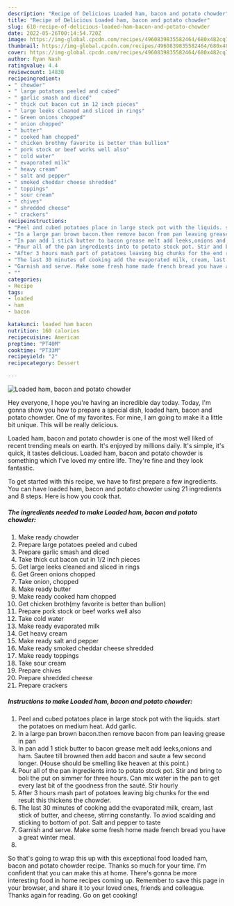 ```yaml
---
description: "Recipe of Delicious Loaded ham, bacon and potato chowder"
title: "Recipe of Delicious Loaded ham, bacon and potato chowder"
slug: 610-recipe-of-delicious-loaded-ham-bacon-and-potato-chowder
date: 2022-05-26T00:14:54.720Z
image: https://img-global.cpcdn.com/recipes/4960839835582464/680x482cq70/loaded-ham-bacon-and-potato-chowder-recipe-main-photo.jpg
thumbnail: https://img-global.cpcdn.com/recipes/4960839835582464/680x482cq70/loaded-ham-bacon-and-potato-chowder-recipe-main-photo.jpg
cover: https://img-global.cpcdn.com/recipes/4960839835582464/680x482cq70/loaded-ham-bacon-and-potato-chowder-recipe-main-photo.jpg
author: Ryan Nash
ratingvalue: 4.4
reviewcount: 14838
recipeingredient:
- " chowder"
- " large potatoes peeled and cubed"
- " garlic smash and diced"
- " thick cut bacon cut in 12 inch pieces"
- " large leeks cleaned and sliced in rings"
- " Green onions chopped"
- " onion chopped"
- " butter"
- " cooked ham chopped"
- " chicken brothmy favorite is better than bullion"
- " pork stock or beef works well also"
- " cold water"
- " evaporated milk"
- " heavy cream"
- " salt and pepper"
- " smoked cheddar cheese shredded"
- " toppings"
- " sour cream"
- " chives"
- " shredded cheese"
- " crackers"
recipeinstructions:
- "Peel and cubed potatoes place in large stock pot with the liquids. start the potatoes on medium heat. Add garlic."
- "In a large pan brown bacon.then remove bacon from pan leaving grease in pan"
- "In pan add 1 stick butter to bacon grease melt add leeks,onions and ham. Sautee till browned then add bacon and saute a few second longer. (House should be smelling like heaven at this point.)"
- "Pour all of the pan ingredients into to potato stock pot. Stir and bring to boli the put on simmer for three hours. Can mix water in the pan to get every last bit of the goodness fron the sauté. Stir hourly"
- "After 3 hours mash part of potatoes leaving big chunks for the end result this thickens the chowder."
- "The last 30 minutes of cooking add the evaporated milk, cream, last stick of butter, and cheese, stirring constantly. To aviod scalding and sticking to bottom of pot. Salt and pepper to taste"
- "Garnish and serve. Make some fresh home made french bread you have a great winter meal."
- ""
categories:
- Recipe
tags:
- loaded
- ham
- bacon

katakunci: loaded ham bacon 
nutrition: 160 calories
recipecuisine: American
preptime: "PT40M"
cooktime: "PT33M"
recipeyield: "2"
recipecategory: Dessert

---
```



![Loaded ham, bacon and potato chowder](https://img-global.cpcdn.com/recipes/4960839835582464/680x482cq70/loaded-ham-bacon-and-potato-chowder-recipe-main-photo.jpg)

Hey everyone, I hope you're having an incredible day today. Today, I'm gonna show you how to prepare a special dish, loaded ham, bacon and potato chowder. One of my favorites. For mine, I am going to make it a little bit unique. This will be really delicious.



Loaded ham, bacon and potato chowder is one of the most well liked of recent trending meals on earth. It's enjoyed by millions daily. It's simple, it's quick, it tastes delicious. Loaded ham, bacon and potato chowder is something which I've loved my entire life. They're fine and they look fantastic.


To get started with this recipe, we have to first prepare a few ingredients. You can have loaded ham, bacon and potato chowder using 21 ingredients and 8 steps. Here is how you cook that.

<!--inarticleads1-->

##### The ingredients needed to make Loaded ham, bacon and potato chowder:

1. Make ready  chowder
1. Prepare  large potatoes peeled and cubed
1. Prepare  garlic smash and diced
1. Take  thick cut bacon cut in 1/2 inch pieces
1. Get  large leeks cleaned and sliced in rings
1. Get  Green onions chopped
1. Take  onion, chopped
1. Make ready  butter
1. Make ready  cooked ham chopped
1. Get  chicken broth(my favorite is better than bullion)
1. Prepare  pork stock or beef works well also
1. Take  cold water
1. Make ready  evaporated milk
1. Get  heavy cream
1. Make ready  salt and pepper
1. Make ready  smoked cheddar cheese shredded
1. Make ready  toppings
1. Take  sour cream
1. Prepare  chives
1. Prepare  shredded cheese
1. Prepare  crackers




<!--inarticleads2-->

##### Instructions to make Loaded ham, bacon and potato chowder:

1. Peel and cubed potatoes place in large stock pot with the liquids. start the potatoes on medium heat. Add garlic.
1. In a large pan brown bacon.then remove bacon from pan leaving grease in pan
1. In pan add 1 stick butter to bacon grease melt add leeks,onions and ham. Sautee till browned then add bacon and saute a few second longer. (House should be smelling like heaven at this point.)
1. Pour all of the pan ingredients into to potato stock pot. Stir and bring to boli the put on simmer for three hours. Can mix water in the pan to get every last bit of the goodness fron the sauté. Stir hourly
1. After 3 hours mash part of potatoes leaving big chunks for the end result this thickens the chowder.
1. The last 30 minutes of cooking add the evaporated milk, cream, last stick of butter, and cheese, stirring constantly. To aviod scalding and sticking to bottom of pot. Salt and pepper to taste
1. Garnish and serve. Make some fresh home made french bread you have a great winter meal.
1. 




So that's going to wrap this up with this exceptional food loaded ham, bacon and potato chowder recipe. Thanks so much for your time. I'm confident that you can make this at home. There's gonna be more interesting food in home recipes coming up. Remember to save this page in your browser, and share it to your loved ones, friends and colleague. Thanks again for reading. Go on get cooking!
